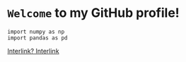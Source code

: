 # `Welcome` to my GitHub profile!

```
import numpy as np
import pandas as pd
```

[Interlink? Interlink]([url](https://www.imdb.com/title/tt1856101/))

